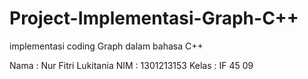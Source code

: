 # Project-Implementasi-Graph-C++
implementasi coding Graph dalam bahasa C++

Nama  : Nur Fitri Lukitania
NIM   : 1301213153
Kelas : IF 45 09
